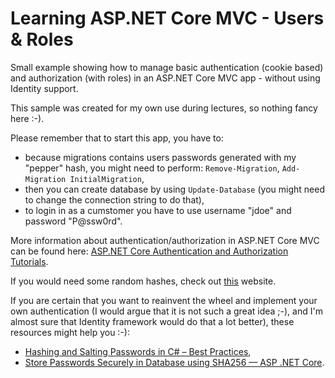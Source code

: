 # Learning ASP.NET Core MVC - Users & Roles

Small example showing how to manage basic authentication (cookie based) and authorization (with roles) in an ASP.NET Core MVC app - without using Identity support.

This sample was created for my own use during lectures, so nothing fancy here :-).

Please remember that to start this app, you have to:

- because migrations contains users passwords generated with my "pepper" hash, you might need to perform: `Remove-Migration`, `Add-Migration InitialMigration`,
- then you can create database by using `Update-Database` (you might need to change the connection string to do that),
- to login in as a cumstomer you have to use username "jdoe" and password "P@ssw0rd".

More information about authentication/authorization in ASP.NET Core MVC can be found here: [ASP.NET Core Authentication and Authorization Tutorials](https://youtube.com/playlist?list=PLOeFnOV9YBa4yaz-uIi5T4ZW3QQGHJQXi).

If you would need some random hashes, check out [this](https://onlinehashtools.com/generate-random-sha256-hash) website.

If you are certain that you want to reainvent the wheel and implement your own authentication (I would argue that it is not such a great idea ;-), and I'm almost sure that Identity framework would do that a lot better), these resources might help you :-):

- [Hashing and Salting Passwords in C# – Best Practices](https://code-maze.com/csharp-hashing-salting-passwords-best-practices/),
- [Store Passwords Securely in Database using SHA256 — ASP .NET Core](https://juldhais.net/secure-way-to-store-passwords-in-database-using-sha256-asp-net-core-898128d1c4ef).
